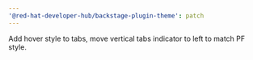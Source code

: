 ```yaml
---
'@red-hat-developer-hub/backstage-plugin-theme': patch
---
```


Add hover style to tabs, move vertical tabs indicator to left to match PF style.
